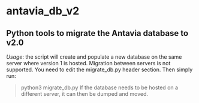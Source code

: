 # antavia_db_v2
Python tools to migrate the Antavia database to v2.0
---
*Usage*: the script will create and populate a new database on the same server where version 1 is hosted. Migration between servers is not supported. You need to edit the migrate_db.py header section. Then simply run:
> python3 migrate_db.py
If the database needs to be hosted on a different server, it can then be dumped and moved.
